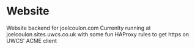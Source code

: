 # Website
Website backend for joelcoulon.com
Currenlty running at joelcoulon.sites.uwcs.co.uk with some fun HAProxy rules to get https on UWCS' ACME client
